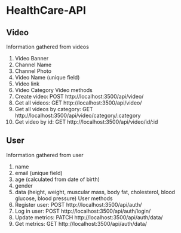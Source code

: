 # HealthCare-API

## Video
Information gathered from videos
1. Video Banner
2. Channel Name
3. Channel Photo
4. Video Name (unique field)
5. Video link
6. Video Category
Video methods 
1. Create video: POST  http://localhost:3500/api/video/
2. Get all videos: GET http://localhost:3500/api/video/
3. Get all videos by category: GET http://localhost:3500/api/video/category/:category
4. Get video by id: GET http://localhost:3500/api/video/id/:id

## User
Information gathered from user
1. name
2. email (unique field)
3. age (calculated from date of birth)
4. gender
5. data (height, weight, muscular mass, body fat, cholesterol, blood glucose, blood pressure)
User methods
1. Register user: POST http://localhost:3500/api/auth/
2. Log in user: POST http://localhost:3500/api/auth/login/
3. Update metrics: PATCH http://localhost:3500/api/auth/data/
4. Get metrics: GET http://localhost:3500/api/auth/data/